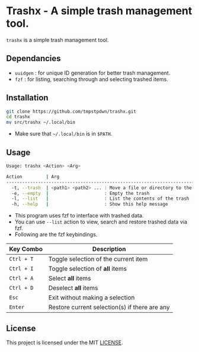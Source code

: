 # Trashx - A simple trash management tool.

`trashx` is a simple trash management tool.

## Dependancies

- `uuidgen` : for unique ID generation for better trash management.
- `fzf`     : for listing, searching through and selecting trashed items.

## Installation

```bash
git clone https://github.com/tmpstpdwn/trashx.git
cd trashx
mv src/trashx ~/.local/bin
```

- Make sure that `~/.local/bin` is in `$PATH`.

## Usage

``` bash
Usage: trashx <Action> <Arg>

Action         | Arg
----------------------------------------------------------------------------
  -t, --trash  | <path1> <path2> ... : Move a file or directory to the trash
  -e, --empty  |                     : Empty the trash
  -l, --list   |                     : List the contents of the trash
  -h, --help   |                     : Show this help message

```

- This program uses fzf to interface with trashed data.
- You can use `--list` action to view, search and restore trashed data via fzf.
- Following are the fzf keybindings.

| Key Combo   | Description                                   |
|-------------|-----------------------------------------------|
| `Ctrl + T`  | Toggle selection of the current item          |
| `Ctrl + I`  | Toggle selection of **all** items             |
| `Ctrl + A`  | Select **all** items                          |
| `Ctrl + D`  | Deselect **all** items                        |
| `Esc`       | Exit without making a selection               |
| `Enter`     | Restore current selection(s) if there are any |

## License

This project is licensed under the MIT [LICENSE](LICENSE).
